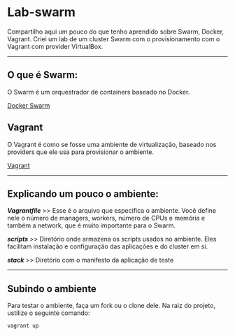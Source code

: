 # Lab-swarm
Compartilho aqui um pouco do que tenho aprendido sobre Swarm, Docker, Vagrant. Criei um lab de um cluster Swarm com o provisionamento com o Vagrant com provider VirtualBox.

---

## O que é Swarm:

O Swarm é um orquestrador de containers baseado no Docker.

[Docker Swarm](https://docs.docker.com/engine/swarm/)

## Vagrant

O Vagrant é como se fosse uma ambiente de virtualização, baseado nos providers que ele usa para provisionar o ambiente. 

[Vagrant](https://www.vagrantup.com/)


---

## Explicando um pouco o ambiente:

**_Vagrantfile_** >> Esse é o arquivo que especifica o ambiente. Você define nele o número de managers, workers, número de CPUs e memória e também a network, que é muito importante para o Swarm.

**_scripts_** >> Diretório onde armazena os scripts usados no ambiente. Eles facilitam instalação e configuração das aplicações e do cluster em si.

**_stack_** >> Diretório com o manifesto da aplicação de teste

---

## Subindo o ambiente

Para testar o ambiente, faça um fork ou o clone dele. Na raiz do projeto, ustilize o seguinte comando:

`vagrant up`





